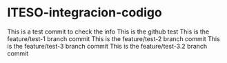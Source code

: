 # ITESO-integracion-codigo

This is a test commit to check the info
This is the github test
This is the feature/test-1 branch commit
This is the feature/test-2 branch commit
This is the feature/test-3 branch commit
This is the feature/test-3.2 branch commit
